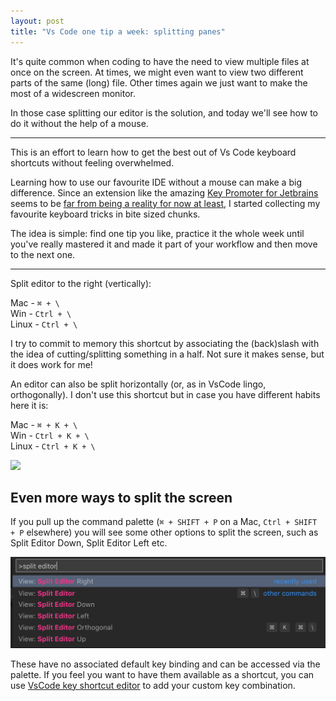 ```yaml
---
layout: post
title: "Vs Code one tip a week: splitting panes"
---
```

It's quite common when coding to have the need to view multiple files at once on the screen. At times, we might even want to view two different parts of the same (long) file. Other times again we just want to make the most of a widescreen monitor.

In those case splitting our editor is the solution, and today we'll see how to do it without the help of a mouse.

---
This is an effort to learn how to get the best out of Vs Code keyboard shortcuts without feeling overwhelmed.

Learning how to use our favourite IDE without a mouse can make a big difference.
Since an extension like the amazing [Key Promoter for Jetbrains](https://plugins.jetbrains.com/plugin/4455-key-promoter) seems to be [far from being a reality for now at least](https://github.com/Microsoft/vscode/issues/26729), I started collecting my favourite keyboard tricks in bite sized chunks.

The idea is simple: find one tip you like, practice it the whole week until you've really mastered it and made it part of your workflow and then move to the next one.

---

Split editor to the right (vertically):

Mac - `⌘ + \` <br/>
Win - `Ctrl + \` <br/>
Linux - `Ctrl + \` <br/>

I try to commit to memory this shortcut by associating the (back)slash with the idea of cutting/splitting something in a half. Not sure it makes sense, but it does work for me!

An editor can also be split horizontally (or, as in VsCode lingo, orthogonally). I don't use this shortcut but in case you have different habits here it is:

Mac - `⌘ + K + \`<br/>
Win - `Ctrl + K + \`<br/>
Linux - `Ctrl + K + \`

<img src="https://media.githubusercontent.com/media/nobitagit/blog/gh-pages/images/2019-8-1-vscode-tip-split-panes.gif" />


## Even more ways to split the screen

If you pull up the command palette (`⌘ + SHIFT + P` on a Mac, `Ctrl + SHIFT + P` elsewhere) you will see some other options to split the screen, such as Split Editor Down, Split Editor Left etc.

<img src="https://raw.githubusercontent.com/nobitagit/blog/gh-pages/images/2019-8-1-vscode-tip-split-panes.png" />

These have no associated default key binding and can be accessed via the palette. If you feel you want to have them available as a shortcut, you can use [VsCode key shortcut editor](https://code.visualstudio.com/docs/getstarted/keybindings) to add your custom key combination.
